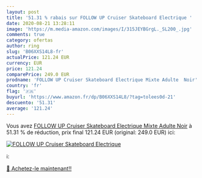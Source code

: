 ```yaml
---
layout: post
title: '51.31 % rabais sur FOLLOW UP Cruiser Skateboard Electrique '
date: 2020-08-21 13:28:11
image: 'https://m.media-amazon.com/images/I/315JEYBGrgL._SL200_.jpg'
comments: true
category: ofertas
author: ring
slug: 'B06XXS14L8-fr'
actualPrice: 121.24 EUR
currency: EUR
price: 121.24
comparePrice: 249.0 EUR
prodname: 'FOLLOW UP Cruiser Skateboard Electrique Mixte Adulte  Noir'
country: 'fr'
flag: '🇫🇷'
buyurl: 'https://www.amazon.fr/dp/B06XXS14L8/?tag=tolees0d-21'
descuento: '51.31'
average: '121.24'
---
```


Vous avez [FOLLOW UP Cruiser Skateboard Electrique Mixte Adulte  Noir](https://www.amazon.fr/dp/B06XXS14L8/?tag=tolees0d-21)  à  51.31 % de réduction, prix final  121.24 EUR (original: 249.0 EUR) ici:

[![FOLLOW UP Cruiser Skateboard Electrique ](https://m.media-amazon.com/images/I/315JEYBGrgL._SL200_.jpg)](https://www.amazon.fr/dp/B06XXS14L8/?tag=tolees0d-21)

ℹ️:


[🛒 Achetez-le maintenant!!](https://www.amazon.fr/dp/B06XXS14L8/?tag=tolees0d-21)
